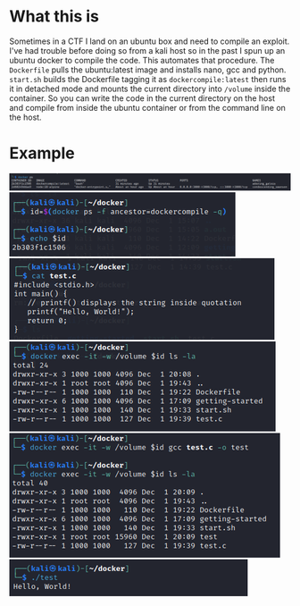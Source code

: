 # What this is

Sometimes in a CTF I land on an ubuntu box and need to compile an exploit. I've had trouble before doing so from a kali host so in the past I spun up an ubuntu docker to compile the code. This automates that procedure. The `Dockerfile` pulls the ubuntu:latest image and installs nano, gcc and python. `start.sh` builds the Dockerfile tagging it as `dockercompile:latest` then runs it in detached mode and mounts the current directory into `/volume` inside the container. So you can write the code in the current directory on the host and compile from inside the ubuntu container or from the command line on the host.

# Example

<img src="images/dockerps.png">
<img src="images/dockerid.png">
<img src="images/testcat.png">
<img src="images/volume.png">
<img src="images/compile.png">
<img src="images/helloworld.png">
